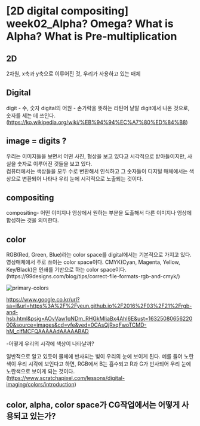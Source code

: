 [2D digital compositing] week02_Alpha? Omega? What is Alpha? What is Pre-multiplication
=====================================================================================


2D
-----------
2차원, x축과 y축으로 이루어진 것, 우리가 사용하고 있는 매체

Digital
------------------
digit - 수, 숫자 
digital의 어원 - 손가락을 뜻하는 라틴어 낱말 digit에서 나온 것으로, 숫자를 세는 데 쓰인다.
(https://ko.wikipedia.org/wiki/%EB%94%94%EC%A7%80%ED%84%B8)

image = digits ?
----------------
우리는 이미지들을 보면서 어떤 사진, 형상을 보고 있다고 시각적으로 받아들이지만, 사실을 숫자로 이루어진 것들을 보고 있다.       
컴퓨터에서는 색상들을 모두 수로 변환해서 인식하고 그 숫자들이 디지털 매체에서는 색상으로 변환되어 나타나 우리 눈에 시각적으로 노출되는 것이다.

compositing
----------------------
compositing- 어떤 이미지나 영상에서 원하는 부분을 도출해서 다른 이미지나 영상에 합성하는 것을 의미한다.

color
--------------
<RGB>
RGB(Red, Green, Blue)라는 color space를 digital에서는 기본적으로 가지고 있다. 영상매체에서 주로 쓰이는 color space이다.          
  

<CMYK>
CMYK(Cyan, Magenta, Yellow, Key/Black)은 인쇄를 기반으로 하는 color space이다.
(https://99designs.com/blog/tips/correct-file-formats-rgb-and-cmyk/)
  
![primary-colors](https://user-images.githubusercontent.com/91205381/134563646-7b08220a-aeee-4fff-be18-5e6046a058cc.png)

https://www.google.co.kr/url?sa=i&url=https%3A%2F%2Fyeun.github.io%2F2016%2F03%2F21%2Frgb-and-hsb.html&psig=AOvVaw1qNDm_RHGkMIjaBx4AhI6E&ust=1632508065622000&source=images&cd=vfe&ved=0CAsQjRxqFwoTCMD-hM_clfMCFQAAAAAdAAAAABAD

-어떻게 우리의 시각에 색상이 나타날까?        
  
일반적으로 알고 있듯이 물체에 반사되는 빛이 우리의 눈에 보이게 된다.
예를 들어 노란색이 우리 시각에 보인다고 하면, RGB에서 B는 흡수되고 R과 G가 반사되어 우리 눈에 노란색으로 보이게 되는 것이다.
(https://www.scratchapixel.com/lessons/digital-imaging/colors/introduction)
 
color, alpha, color space가 CG작업에서는 어떻게 사용되고 있는가?
-------------------------------------------------------
  

